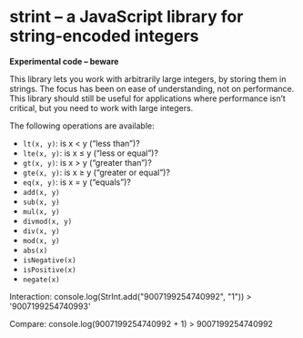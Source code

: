 # strint – a JavaScript library for string-encoded integers

**Experimental code – beware**

This library lets you work with arbitrarily large integers, by storing them in strings. The focus has been on ease of understanding, not on performance. This library should still be useful for applications where performance isn’t critical, but you need to work with large integers.

The following operations are available:

* `lt(x, y)`: is x < y (“less than”)?
* `lte(x, y)`: is x ≤ y (“less or equal”)?
* `gt(x, y)`: is x > y (“greater than”)?
* `gte(x, y)`: is x ≥ y (“greater or equal”)?
* `eq(x, y)`: is x = y (“equals”)?
* `add(x, y)`
* `sub(x, y)`
* `mul(x, y)`
* `divmod(x, y)`
* `div(x, y)`
* `mod(x, y)`
* `abs(x)`
* `isNegative(x)`
* `isPositive(x)`
* `negate(x)`

Interaction:
    console.log(StrInt.add("9007199254740992", "1"))
    > '9007199254740993'

Compare:
    console.log(9007199254740992 + 1)
    > 9007199254740992
